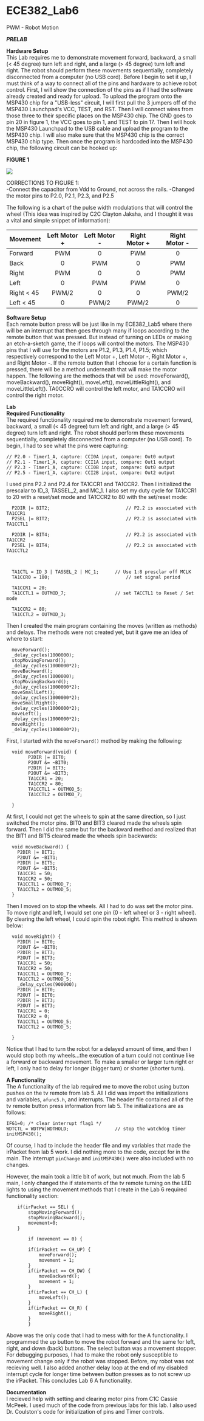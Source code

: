 ECE382_Lab6
===========

PWM - Robot Motion


__*PRELAB*__

__Hardware Setup__  
This Lab requires me to demonstrate movement forward, backward, a small (< 45 degree) turn left and right, and a large (> 45 degree) turn left and right. The robot should perform these movements sequentially, completely disconnected from a computer (no USB cord). Before I begin to set it up, I must think of a way to connect all of the pins and hardware to achieve robot control.  First, I will show the connection of the pins as if I had the software already created and ready for upload. To upload the program onto the MSP430 chip for a "USB-less" circuit, I will first pull the 3 jumpers off of the MSP430 Launchpad's VCC, TEST, and RST. Then I will connect wires from those three to their specific places on the MSP430 chip. The GND goes to pin 20 in figure 1, the VCC goes to pin 1, and TEST to pin 17. Then I will hook the MSP430 Launchpad to the USB cable and upload the program to the MSP430 chip. I will also make sure that the MSP430 chip is the correct MSP430 chip type. Then once the program is hardcoded into the MSP430 chip, the following circuit can be hooked up:

__FIGURE 1__

![](https://github.com/dustyweisner/ECE382_Lab6/blob/master/Images/HardwareSchematic.gif?raw=true)

CORRECTIONS TO FIGURE 1:  
-Connect the capacitor from Vdd to Ground, not across the rails.
-Changed the motor pins to P2.0, P2.1, P2.3, and P2.5

The following is a chart of the pulse width modulations that will control the wheel (This idea was inspired by C2C Clayton Jaksha, and I thought it was a vital and simple snippet of information):

|Movement|Left Motor +|Left Motor -|Right Motor +|Right Motor -|
|:--|:--:|:--:|:--:|:--:|
|Forward|PWM|0|PWM|0|
|Back|0|PWM|0|PWM|
|Right|PWM|0|0|PWM|
|Left|0|PWM|PWM|0|
|Right < 45|PWM/2|0|0|PWM/2|
|Left < 45|0|PWM/2|PWM/2|0|

__Software Setup__  
Each remote button press will be just like in my ECE382_Lab5 where there will be an interrupt that then goes through many if loops according to the remote button that was pressed. But instead of turning on LEDs or making an etch-a-sketch game, the if loops will control the motors. The MSP430 pins that I will use for the motors are P1.2, P1.3, P1.4, P1.5; which respectively correspond to the Left Motor +, Left Motor -, Right Motor +, and Right Motor -. If the remote button that I choose for a certain function is pressed, there will be a method underneath that will make the motor happen. The following are the methods that will be used: moveForward(), moveBackward(), moveRight(), moveLeft(), moveLittleRight(), and moveLittleLeft(). TA0CCRO will control the left motor, and TA1CCRO will control the right motor. 

__Lab__  
__Required Functionality__  
The required functionality required me to demonstrate movement forward, backward, a small (< 45 degree) turn left and right, and a large (> 45 degree) turn left and right. The robot should perform these movements sequentially, completely disconnected from a computer (no USB cord). To begin, I had to see what the pins were capturing:

    // P2.0 - Timer1_A, capture: CCI0A input, compare: Out0 output
    // P2.1 - Timer1_A, capture: CCI1A input, compare: Out1 output
    // P2.3 - Timer1_A, capture: CCI0B input, compare: Out0 output
    // P2.5 - Timer1_A, capture: CCI2B input, compare: Out2 output

I used pins P2.2 and P2.4 for TA1CCR1 and TA1CCR2. Then I initialized the prescalar to ID_3, TASSEL_2, and MC_1. I also set my duty cycle for TA1CCR1 to 20 with a reset/set mode and TA1CCR2 to 80 with the set/reset mode:

      P2DIR |= BIT2;							// P2.2 is associated with TA1CCR1
      P2SEL |= BIT2;							// P2.2 is associated with TA1CCTL1
      
      P2DIR |= BIT4;							// P2.2 is associated with TA1CCR2
      P2SEL |= BIT4;							// P2.2 is associated with TA1CCTL2
      
      
      
      TA1CTL = ID_3 | TASSEL_2 | MC_1;		// Use 1:8 presclar off MCLK
      TA1CCR0 = 100;							// set signal period
      
      TA1CCR1 = 20;
      TA1CCTL1 = OUTMOD_7;					// set TACCTL1 to Reset / Set mode
      
      TA1CCR2 = 80;
      TA1CCTL2 = OUTMOD_3;

Then I created the main program containing the moves (written as methods) and delays. The methods were not created yet, but it gave me an idea of where to start:

      moveForward();
      _delay_cycles(1000000);
      stopMovingForward();
      _delay_cycles(1000000*2);
      moveBackward();
      _delay_cycles(1000000);
      stopMovingBackward();
      _delay_cycles(1000000*2);
      moveSmallLeft();
      _delay_cycles(1000000*2);
      moveSmallRight();
      _delay_cycles(1000000*2);
      moveLeft();
      _delay_cycles(1000000*2);
      moveRight();
      _delay_cycles(1000000*2);

First, I started with the `moveForward()` method by making the following:

      void moveForward(void) {
        	P2DIR |= BIT0;
      		P2OUT &= ~BIT0;
      		P2DIR |= BIT3;
      		P2OUT &= ~BIT3;
      		TA1CCR1 = 20;
      		TA1CCR2 = 80;
      		TA1CCTL1 = OUTMOD_5;
      		TA1CCTL2 = OUTMOD_7;
      
      }

At first, I could not get the wheels to spin at the same direction, so I just switched the motor pins. BIT0 and BIT3 cleared made the wheels spin forward. Then I did the same but for the backward method and realized that the BIT1 and BIT5 cleared made the wheels spin backwards:

      void moveBackward() {
      	P2DIR |= BIT1;
      	P2OUT &= ~BIT1;
      	P2DIR |= BIT5;
      	P2OUT &= ~BIT5;
      	TA1CCR1 = 50;
      	TA1CCR2 = 50;
      	TA1CCTL1 = OUTMOD_7;
      	TA1CCTL2 = OUTMOD_5;
      }

Then I moved on to stop the wheels. All I had to do was set the motor pins. To move right and left, I would set one pin (0 - left wheel or 3 - right wheel). By clearing the left wheel, I could spin the robot right. This method is shown below:

      void moveRight() {
      	P2DIR |= BIT0;
      	P2OUT &= ~BIT0;
      	P2DIR |= BIT3;
      	P2OUT |= BIT3;
      	TA1CCR1 = 50;
      	TA1CCR2 = 50;
      	TA1CCTL1 = OUTMOD_7;
      	TA1CCTL2 = OUTMOD_5;
      	_delay_cycles(900000);
      	P2DIR |= BIT0;
      	P2OUT |= BIT0;
      	P2DIR |= BIT3;
      	P2OUT |= BIT3;
      	TA1CCR1 = 0;
      	TA1CCR2 = 0;
      	TA1CCTL1 = OUTMOD_5;
      	TA1CCTL2 = OUTMOD_5;
      
      }

Notice that I had to turn the robot for a delayed amount of time, and then I would stop both my wheels...the execution of a turn could not continue like a forward or backward movement. To make a smaller or larger turn right or left, I only had to delay for longer (bigger turn) or shorter (shorter turn).

__A Functionality__   
The A functionality of the lab required me to move the robot using button pushes on the tv remote from lab 5. All I did was import the initializations and variables, `afunc5.h`, and interrupts. The header file contained all of the tv remote button press information from lab 5. The initializations are as follows:

    IFG1=0; /* clear interrupt flag1 */
    WDTCTL = WDTPW|WDTHOLD;                 // stop the watchdog timer
    initMSP430();

Of course, I had to include the header file and my variables that made the irPacket from lab 5 work. I did nothing more to the code, except for in the main. The interrupt `pinChange` and `initMSP430()` were also included with no changes.

However, the main took a little bit of work, but not much. From the lab 5 main, I only changed the if statements of the tv remote turning on the LED lights to using the movement methods that I create in the Lab 6 required functionality section:

        if(irPacket == SEL) {
      		stopMovingForward();
      		stopMovingBackward();
      		movement=0;
      	}
      
    		if (movement == 0) {
      
      		if(irPacket == CH_UP) {
      			moveForward();
      			movement = 1;
      		}
      		if(irPacket == CH_DW) {
      			moveBackward();
      			movement = 1;
      		}
      		if(irPacket == CH_L) {
      			moveLeft();
      		}
      		if(irPacket == CH_R) {
      			moveRight();
      		}
    		}

Above was the only code that I had to mess with for the A functionality. I programmed the up button to move the robot forward and the same for left, right, and down (back) buttons. The select button was a movement stopper. For debugging purposes, I had to make the robot only susceptible to movement change only if the robot was stopped. Before, my robot was not recieving well. I also added another delay loop at the end of my disabled interrupt cycle for longer time between button presses as to not screw up the irPacket. This concludes Lab 6 A functionality.


__Documentation__  
I recieved help with setting and clearing motor pins from C1C Cassie McPeek. I used much of the code from previous labs for this lab. I also used Dr. Coulston's code for initialization of pins and Timer controls.
